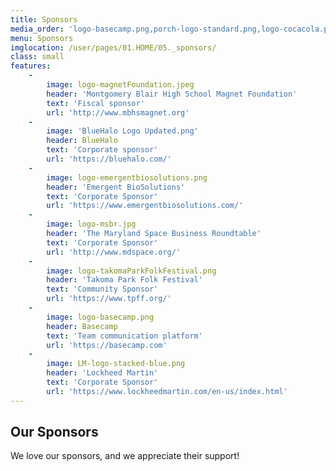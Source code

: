 ```yaml
---
title: Sponsors
media_order: 'logo-basecamp.png,porch-logo-standard.png,logo-cocacola.png,logo-convene.png,logo-emergentbiosolutions.png,logo-giant.png,logo-iai.png,logo-magnetFoundation.jpeg,logo-msbr.jpg,logo-privatin.png,logo-takomaParkFolkFestival.png,logo-lassiter.png,logo-hughes.png,logo-constellation.png,coca-cola-logo.png,emergent-biosolutions-logo.png,flag-picture-01.jpg,msbr-logo.jpg,basecamplogo.png,tpms folk festival.png,convene-logo.png,logo-hughes-original.png,basecamplogo-original.png,convene-logo-original.png,logo-cocacola-original.png,logo-emergentbiosolutions-original.png,privatinlogo.png,logo-constellation-original.png,iailogo.png,coca-cola-logo-original.png,logo-convene-original.png,logo-iai-original.png,emergent-biosolutions-logo-original.png,logo-takomaParkFolkFestival-original.png,logo-privatin-original.png,flag-picture-01-original.jpg,logo-lassiter-original.png,logo-msbr-original.jpg,logo-basecamp-original.png,porch-logo-standard-original.png,iailogo-original.png,msbr-logo-original.jpg,logo-giant-original.png,privatinlogo-original.png,BlueHalo Logo Updated.png,Porch Updated.png,32339.png,Google Updated.png,LM-logo-stacked-blue.png'
menu: Sponsors
imglocation: /user/pages/01.HOME/05._sponsors/
class: small
features:
    -
        image: logo-magnetFoundation.jpeg
        header: 'Montgomery Blair High School Magnet Foundation'
        text: 'Fiscal sponsor'
        url: 'http://www.mbhsmagnet.org'
    -
        image: 'BlueHalo Logo Updated.png'
        header: BlueHalo
        text: 'Corporate sponsor'
        url: 'https://bluehalo.com/'
    -
        image: logo-emergentbiosolutions.png
        header: 'Emergent BioSolutions'
        text: 'Corporate Sponsor'
        url: 'https://www.emergentbiosolutions.com/'
    -
        image: logo-msbr.jpg
        header: 'The Maryland Space Business Roundtable'
        text: 'Corporate Sponsor'
        url: 'http://www.mdspace.org/'
    -
        image: logo-takomaParkFolkFestival.png
        header: 'Takoma Park Folk Festival'
        text: 'Community Sponsor'
        url: 'https://www.tpff.org/'
    -
        image: logo-basecamp.png
        header: Basecamp
        text: 'Team communication platform'
        url: 'https://basecamp.com'
    -
        image: LM-logo-stacked-blue.png
        header: 'Lockheed Martin'
        text: 'Corporate Sponsor'
        url: 'https://www.lockheedmartin.com/en-us/index.html'
---
```


## **Our Sponsors**
We love our sponsors, and we appreciate their support!
